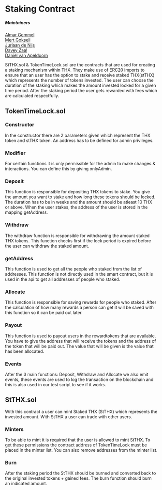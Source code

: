 # Staking Contract

##### Maintainers

[Almar Gemmel](mailto:Almar.gemmel@hva.nl)\
[Mert Gokseli](mailto:mert.gokseli@hva.nl)\
[Juriaan de Nijs](mailto:juriaan.de.nijs@hva.nl)\
[Davey Zaal](mailto:davey.zaal@hva.nl)\
[Daniël van Apeldoorn](mailto:daniel.van.apeldoorn@hva.nl)

StTHX.sol & TokenTimeLock.sol are the contracts that are used for creating a staking mechanism within THX. They make use of ERC20 imports to ensure that an user has the option to stake and receive staked THX(stTHX) which represents the number of tokens invested. The user can choose the duration of the staking which makes the amount invested locked for a given time period. After the staking period the user gets rewarded with fees which are calculated respectfully.

## TokenTimeLock.sol

### Constructor

In the constructor there are 2 parameters given which represent the THX token and stTHX token. An address has to be defined for admin privileges.

### Modifier

For certain functions it is only permissible for the admin to make changes & interactions. You can define this by giving onlyAdmin.

### Deposit

This function is responsible for depositing THX tokens to stake. You give the amount you want to stake and how long these tokens should be locked. The duration has to be in weeks and the amount should be atleast 10 THX or above. When the user stakes, the address of the user is stored in the mapping getAddress.

### Withdraw

The withdraw function is responsible for withdrawing the amount staked THX tokens. This function checks first if the lock period is expired before the user can withdraw the staked amount.

### getAddress

This function is used to get all the people who staked from the list of addresses. This function is not directly used in the smart contract, but it is used in the api to get all addresses of people who staked.

### Allocate

This function is responsible for saving rewards for people who staked. After the calculation of how many rewards a person can get it will be saved with this function so it can be paid out later.

### Payout

This function is used to payout users in the rewardtokens that are available. You have to give the address that will receive the tokens and the address of the token that will be paid out. The value that will be given is the value that has been allocated.

### Events

After the 3 main functions: Deposit, Withdraw and Allocate we also emit events, these events are used to log the transaction on the blockchain and this is also used in our test script to see if it works.

## StTHX.sol

With this contract a user can mint Staked THX (StTHX) which represents the invested amount. With StTHX a user can trade with other users.

### Minters

To be able to mint it is required that the user is allowed to mint StTHX. To get these permissions the contract address of TokenTimeLock must be placed in the minter list. You can also remove addresses from the minter list.

### Burn

After the staking period the StTHX should be burned and converted back to the original invested tokens + gained fees. The burn function should burn an indicated amount.
